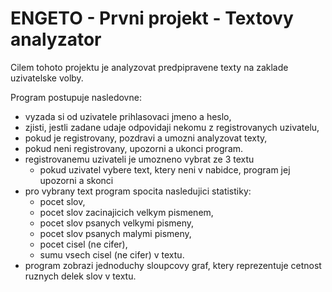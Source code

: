 # ENGETO - Prvni projekt - Textovy analyzator

Cilem tohoto projektu je analyzovat predpipravene texty na zaklade uzivatelske volby.

Program postupuje nasledovne:
* vyzada si od uzivatele prihlasovaci jmeno a heslo, 
* zjisti, jestli zadane udaje odpovidaji nekomu z registrovanych uzivatelu,
* pokud je registrovany, pozdravi a umozni analyzovat texty,
* pokud neni registrovany, upozorni a ukonci program.
* registrovanemu uzivateli je umozneno vybrat ze 3 textu
  * pokud uzivatel vybere text, ktery neni v nabidce, program jej upozorni a skonci
* pro vybrany text program spocita nasledujici statistiky:
  * pocet slov,
  * pocet slov zacinajicich velkym pismenem, 
  * pocet slov psanych velkymi pismeny,
  * pocet slov psanych malymi pismeny,
  * pocet cisel (ne cifer),
  * sumu vsech cisel (ne cifer) v textu.
* program zobrazi jednoduchy sloupcovy graf, ktery reprezentuje cetnost ruznych delek slov v textu.